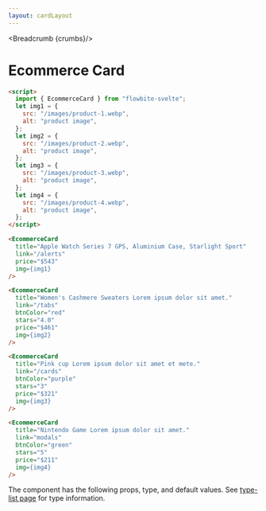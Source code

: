 ```yaml
---
layout: cardLayout
---
```


<script>
  import Htwo from '../utils/Htwo.svelte'
import ExampleDiv from '../utils/ExampleDiv.svelte'
  import { EcommerceCard, Table, TableDefaultRow, Breadcrumb } from '$lib/index';
  import componentProps from '../props/EcommerceCard.json'
  // Props table
  let items = componentProps.props
	let propHeader = ['Name', 'Type', 'Default']
	
	let divClass='w-full relative overflow-x-auto shadow-md sm:rounded-lg'
let theadClass ='text-xs text-gray-700 uppercase bg-gray-50 dark:bg-gray-700 dark:text-white'
  let img1 = {
    src: "/images/product-1.webp",
    alt: "product image",
  };
  let img2 = {
    src: "/images/product-2.webp",
    alt: "product image",
  };
  let img3 = {
    src: "/images/product-3.webp",
    alt: "product image",
  };
  let img4 = {
    src: "/images/product-4.webp",
    alt: "product image",
  };

  let crumbs = [
    {
      label:'Home',
      href:'/'
    },
    {
      label:'Cards',
      href:'/cards/'
    },
    {
      label:'Ecommerce card',
      href:'/cards/ecommerce'
    },
  ]
</script>

<Breadcrumb {crumbs}/>


<h1 class="text-3xl w-full dark:text-white py-8">Ecommerce Card</h1>

<Htwo label="Set up" />

```html
<script>
  import { EcommerceCard } from "flowbite-svelte";
  let img1 = {
    src: "/images/product-1.webp",
    alt: "product image",
  };
  let img2 = {
    src: "/images/product-2.webp",
    alt: "product image",
  };
  let img3 = {
    src: "/images/product-3.webp",
    alt: "product image",
  };
  let img4 = {
    src: "/images/product-4.webp",
    alt: "product image",
  };
</script>
```

<Htwo label="Examples" />

<ExampleDiv>
<EcommerceCard
  title="Apple Watch Series 7 GPS, Aluminium Case, Starlight Sport"
  link="/alerts"
  price="$543"
  img={img1}
/>
</ExampleDiv>

```html
<EcommerceCard
  title="Apple Watch Series 7 GPS, Aluminium Case, Starlight Sport"
  link="/alerts"
  price="$543"
  img={img1}
/>
```

<ExampleDiv>
  <EcommerceCard
    title="Women's Cashmere Sweaters Lorem ipsum dolor sit amet."
    link="/tabs"
    btnColor="red"
    stars="4.0"
    price="$461"
    img={img2}
  />
</ExampleDiv>

```html
<EcommerceCard
  title="Women's Cashmere Sweaters Lorem ipsum dolor sit amet."
  link="/tabs"
  btnColor="red"
  stars="4.0"
  price="$461"
  img={img2}
/>
```

<ExampleDiv>
  <EcommerceCard
    title="Pink cup Lorem ipsum dolor sit amet et mete."
    link="/cards"
    btnColor="purple"
    stars="3"
    price="$321"
    img={img3}
  />
</ExampleDiv>


```html
<EcommerceCard
  title="Pink cup Lorem ipsum dolor sit amet et mete."
  link="/cards"
  btnColor="purple"
  stars="3"
  price="$321"
  img={img3}
/>
```

<ExampleDiv>
  <EcommerceCard
    title="Nintendo Game Lorem ipsum dolor sit amet."
    link="modals"
    btnColor="green"
    stars="5"
    price="$211"
    img={img4}
  />
</ExampleDiv>

```html
<EcommerceCard
  title="Nintendo Game Lorem ipsum dolor sit amet."
  link="modals"
  btnColor="green"
  stars="5"
  price="$211"
  img={img4}
/>
```

<Htwo label="Props" />

<p>The component has the following props, type, and default values. See <a href="/type-list">type-list page</a> for type information.</p>

<Table header={propHeader} {divClass} {theadClass}>
  <TableDefaultRow {items} rowState='hover' />
</Table>